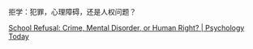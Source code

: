 拒学：犯罪，心理障碍，还是人权问题？

[School Refusal: Crime, Mental Disorder, or Human Right? | Psychology Today](https://www.psychologytoday.com/us/blog/freedom-learn/202002/school-refusal-crime-mental-disorder-or-human-right)
